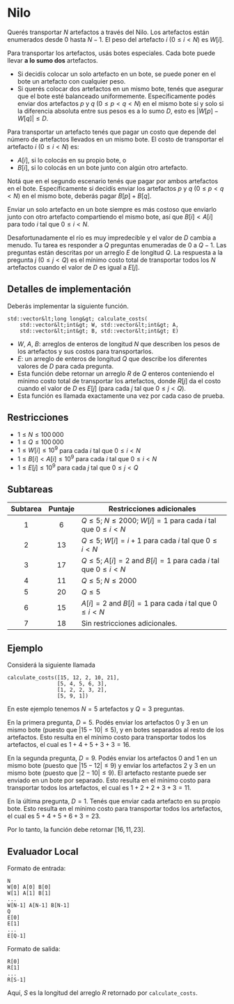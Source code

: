 # Nilo

Querés transportar $N$ artefactos a través del Nilo. Los artefactos están enumerados desde $0$ hasta $N-1$. El peso del artefacto $i$ ($0 \leq i < N$) es $W[i]$.

Para transportar los artefactos, usás botes especiales. Cada bote puede llevar **a lo sumo dos** artefactos.

* Si decidís colocar un solo artefacto en un bote, se puede poner en el bote un artefacto con cualquier peso.
* Si querés colocar dos artefactos en un mismo bote, tenés que asegurar que el bote esté balanceado uniformemente. Específicamente podés enviar dos artefactos $p$ y $q$ ($0 \leq p < q < N$) en el mismo bote si y solo si la diferencia absoluta entre sus pesos es a lo sumo $D$, esto es $|W[p] - W[q]| \leq D$.

Para transportar un artefacto tenés que pagar un costo que depende del número de artefactos llevados en un mismo bote.
El costo de transportar el artefacto $i$ ($0 \leq i < N$) es:

* $A[i]$, si lo colocás en su propio bote, o
* $B[i]$, si lo colocás en un bote junto con algún otro artefacto.

Notá que en el segundo escenario tenés que pagar por ambos artefactos en el bote.
Específicamente si decidís enviar los artefactos $p$ y $q$ ($0 \leq p < q < N$) en el mismo bote, deberás pagar $B[p] + B[q]$.

Enviar un solo artefacto en un bote siempre es más costoso que enviarlo junto con otro artefacto compartiendo el mismo bote, así que $B[i] < A[i]$ para todo $i$ tal que $0 \leq i < N$.

Desafortunadamente el río es muy impredecible y el valor de $D$ cambia a menudo.
Tu tarea es responder a $Q$ preguntas enumeradas de $0$ a $Q-1$.
Las preguntas están descritas por un arreglo $E$ de longitud $Q$. La respuesta a la pregunta $j$ ($0 \leq j < Q$) es el mínimo costo total de transportar todos los $N$ artefactos cuando el valor de $D$ es igual a $E[j]$.

## Detalles de implementación

Deberás implementar la siguiente función.
```
std::vector&lt;long long&gt; calculate_costs(
    std::vector&lt;int&gt; W, std::vector&lt;int&gt; A, 
    std::vector&lt;int&gt; B, std::vector&lt;int&gt; E)
```

* $W$, $A$, $B$: arreglos de enteros de longitud $N$ que describen los pesos de los artefactos y sus costos para transportarlos.
* $E$: un arreglo de enteros de longitud $Q$ que describe los diferentes valores de $D$ para cada pregunta.
* Esta función debe retornar un arreglo $R$ de $Q$ enteros conteniendo el mínimo costo total de transportar los artefactos, donde $R[j]$ da el costo cuando el valor de $D$ es $E[j]$ (para cada $j$ tal que $0 \leq j < Q$).
* Esta función es llamada exactamente una vez por cada caso de prueba.

## Restricciones

* $1 \leq N \leq 100\,000$
* $1 \leq Q \leq 100\,000$
* $1 \leq W[i] \leq 10^{9}$
   para cada $i$ tal que $0 \leq i < N$
* $1 \leq B[i] < A[i] \leq 10^{9}$
   para cada $i$ tal que $0 \leq i < N$
* $1 \leq E[j] \leq 10^{9}$
   para cada $j$ tal que $0 \leq j < Q$

## Subtareas

| Subtarea | Puntaje  | Restricciones adicionales |
| :-----: | :----: | ---------------------- |
| 1       | $6$    | $Q \leq 5$; $N \leq 2000$; $W[i] = 1$ para cada $i$ tal que $0 \leq i < N$
| 2       | $13$   | $Q \leq 5$; $W[i] = i+1$ para cada $i$ tal que $0 \leq i < N$
| 3       | $17$   | $Q \leq 5$; $A[i] = 2$ and $B[i] = 1$ para cada $i$ tal que $0 \leq i < N$
| 4       | $11$   | $Q \leq 5$; $N \leq 2000$
| 5       | $20$   | $Q \leq 5$
| 6       | $15$   | $A[i] = 2$ and $B[i] = 1$ para cada $i$ tal que $0 \leq i < N$
| 7       | $18$   | Sin restricciones adicionales.

## Ejemplo

Considerá la siguiente llamada

```
calculate_costs([15, 12, 2, 10, 21],
                [5, 4, 5, 6, 3],
                [1, 2, 2, 3, 2],
                [5, 9, 1])
```

En este ejemplo tenemos $N = 5$ artefactos y $Q = 3$ preguntas.

En la primera pregunta, $D = 5$.
Podés enviar los artefactos $0$ y $3$ en un mismo bote (puesto que $|15 - 10| \leq 5$), y en botes separados al resto de los artefactos. Esto resulta en el mínimo costo para transportar todos los artefactos, el cual es $1+4+5+3+3 = 16$.

En la segunda pregunta, $D = 9$.
Podés enviar los artefactos $0$ and $1$ en un mismo bote (puesto que $|15 - 12| \leq 9$) y enviar los artefactos $2$ y $3$ en un mismo bote (puesto que $|2 - 10| \leq 9$). El artefacto restante puede ser enviado en un bote por separado. Esto resulta en el mínimo costo para transportar todos los artefactos, el cual es $1+2+2+3+3 = 11$.

En la última pregunta, $D = 1$. Tenés que enviar cada artefacto en su propio bote. Esto resulta en el mínimo costo para transportar todos los artefactos, el cual es $5+4+5+6+3 = 23$.

Por lo tanto, la función debe retornar $[16, 11, 23]$.

## Evaluador Local

Formato de entrada: 
```
N
W[0] A[0] B[0]
W[1] A[1] B[1]
...
W[N-1] A[N-1] B[N-1]
Q
E[0]
E[1]
...
E[Q-1]
```

Formato de salida:
```
R[0]
R[1]
...
R[S-1]
```

Aquí, $S$ es la longitud del arreglo $R$ retornado por `calculate_costs`.
